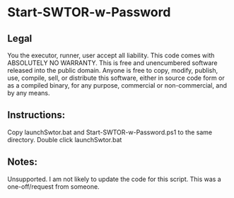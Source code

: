 # Start-SWTOR-w-Password

## Legal
You the executor, runner, user accept all liability.
This code comes with ABSOLUTELY NO WARRANTY.
This is free and unencumbered software released into the public domain.
Anyone is free to copy, modify, publish, use, compile, sell, or
distribute this software, either in source code form or as a compiled
binary, for any purpose, commercial or non-commercial, and by any
means.

## Instructions:
Copy launchSwtor.bat and Start-SWTOR-w-Password.ps1 to the same directory. Double click launchSwtor.bat

## Notes:
Unsupported. I am not likely to update the code for this script. This was a one-off/request from someone.
